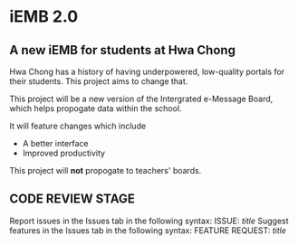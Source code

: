 # iEMB 2.0
## A new iEMB for students at Hwa Chong

Hwa Chong has a history of having underpowered, low-quality portals for their students. This project aims to change that.

This project will be a new version of the Intergrated e-Message Board, which helps propogate data within the school.

It will feature changes which include
* A better interface
* Improved productivity

This project will **not** propogate to teachers' boards.

## CODE REVIEW STAGE
Report issues in the Issues tab in the following syntax: ISSUE: *title*
Suggest features in the Issues tab in the following syntax: FEATURE REQUEST: *title*
